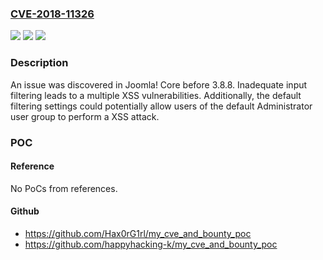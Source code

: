 ### [CVE-2018-11326](https://cve.mitre.org/cgi-bin/cvename.cgi?name=CVE-2018-11326)
![](https://img.shields.io/static/v1?label=Product&message=n%2Fa&color=blue)
![](https://img.shields.io/static/v1?label=Version&message=n%2Fa&color=blue)
![](https://img.shields.io/static/v1?label=Vulnerability&message=n%2Fa&color=brighgreen)

### Description

An issue was discovered in Joomla! Core before 3.8.8. Inadequate input filtering leads to a multiple XSS vulnerabilities. Additionally, the default filtering settings could potentially allow users of the default Administrator user group to perform a XSS attack.

### POC

#### Reference
No PoCs from references.

#### Github
- https://github.com/Hax0rG1rl/my_cve_and_bounty_poc
- https://github.com/happyhacking-k/my_cve_and_bounty_poc

